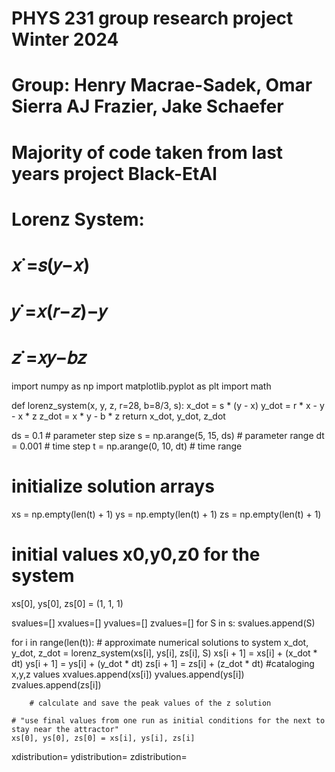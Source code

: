 # PHYS 231 group research project Winter 2024
# Group: Henry Macrae-Sadek, Omar Sierra AJ Frazier, Jake Schaefer
# Majority of code taken from last years project Black-EtAl
# Lorenz System:
# 𝑥˙=𝑠(𝑦−𝑥) 
# 𝑦˙=𝑥(𝑟−𝑧)−𝑦 
# 𝑧˙=𝑥𝑦−𝑏𝑧 

import numpy as np
import matplotlib.pyplot as plt
import math

def lorenz_system(x, y, z, r=28, b=8/3, s):
    x_dot = s * (y - x)
    y_dot = r * x - y - x * z
    z_dot = x * y - b * z
    return x_dot, y_dot, z_dot


ds = 0.1  # parameter step size
s = np.arange(5, 15, ds)  # parameter range
dt = 0.001  # time step
t = np.arange(0, 10, dt)  # time range

# initialize solution arrays
xs = np.empty(len(t) + 1)
ys = np.empty(len(t) + 1)
zs = np.empty(len(t) + 1)


# initial values x0,y0,z0 for the system
xs[0], ys[0], zs[0] = (1, 1, 1)

svalues=[]
xvalues=[]
yvalues=[]
zvalues=[]
for S in s:
  svalues.append(S)

  for i in range(len(t)):
        # approximate numerical solutions to system
        x_dot, y_dot, z_dot = lorenz_system(xs[i], ys[i], zs[i], S)
        xs[i + 1] = xs[i] + (x_dot * dt)
        ys[i + 1] = ys[i] + (y_dot * dt)
        zs[i + 1] = zs[i] + (z_dot * dt)
        #cataloging x,y,z values
        xvalues.append(xs[i])
        yvalues.append(ys[i])
        zvalues.append(zs[i])
        
        # calculate and save the peak values of the z solution
        
    # "use final values from one run as initial conditions for the next to stay near the attractor"
    xs[0], ys[0], zs[0] = xs[i], ys[i], zs[i]
xdistribution=
ydistribution=
zdistribution=


    

